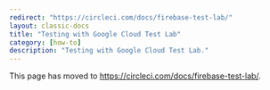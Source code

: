 ```yaml
---
redirect: "https://circleci.com/docs/firebase-test-lab/"
layout: classic-docs
title: "Testing with Google Cloud Test Lab"
category: [how-to]
description: "Testing with Google Cloud Test Lab."
---
```


This page has moved to <https://circleci.com/docs/firebase-test-lab/>.

